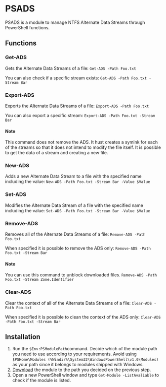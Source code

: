 # PSADS
PSADS is a module to manage NTFS Alternate Data Streams through PowerShell functions.

## Functions
### Get-ADS
Gets the Alternate Data Streams of a file: `Get-ADS -Path Foo.txt`

You can also check if a specific stream exists: `Get-ADS -Path Foo.txt -Stream Bar`

### Export-ADS
Exports the Alternate Data Streams of a file: `Export-ADS -Path Foo.txt`

You can also export a specific stream: `Export-ADS -Path Foo.txt -Stream Bar`

#### Note
This command does not remove the ADS. It hust creates a symlnk for each of the streams so that it does not intend to modify the file itself. It is possible to get the data of a stream and creating a new file.

### New-ADS
Adds a new Alternate Data Stream to a file with the specified name including the value: `New-ADS -Path Foo.txt -Stream Bar -Value $Value`

### Set-ADS
Modifies the Alternate Data Stream of a file with the specified name including the value: `Set-ADS -Path Foo.txt -Stream Bar -Value $Value`

### Remove-ADS
Removes all of the Alternate Data Streams of a file: `Remove-ADS -Path Foo.txt`

When specified it is possible to remove the ADS only: `Remove-ADS -Path Foo.txt -Stream Bar`

#### Note
You can use this command to unblock downloaded files. `Remove-ADS -Path Foo.txt -Stream Zone.Identifier`

### Clear-ADS
Clear the context of all of the Alternate Data Streams of a file: `Clear-ADS -Path Foo.txt`

When specified it is possible to clean the context of the ADS only: `Clear-ADS -Path Foo.txt -Stream Bar`

## Installation
1. Run the `$Env:PSModulePath`command. Decide which of the module path you need to use according to your requirements. Avoid using `$PSHome\Modules (%Windir%\System32\WindowsPowerShell\v1.0\Modules)` as your path since it belongs to modules shipped with Windows.
2. [Download](https://github.com/zbalkan/PSADS/archive/master.zip) the module to the path you decided on the previous step.
3. Open a new PowerShell window and type `Get-Module -ListAvaliable` to check if the module is listed.
